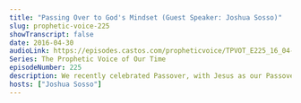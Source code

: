 ```yaml
---
title: "Passing Over to God's Mindset (Guest Speaker: Joshua Sosso)"
slug: prophetic-voice-225
showTranscript: false
date: 2016-04-30
audioLink: https://episodes.castos.com/propheticvoice/TPVOT_E225_16_04-30_5-01_Passing_Over_to_God%27s_Mindset.mp3
Series: The Prophetic Voice of Our Time
episodeNumber: 225
description: We recently celebrated Passover, with Jesus as our Passover lamb (and Lord of all!). What a glorious time it was. He is our Passover from the old mindset of the flesh, to the mind of the Spirit, life and peace in His name.
hosts: ["Joshua Sosso"]
---
```

